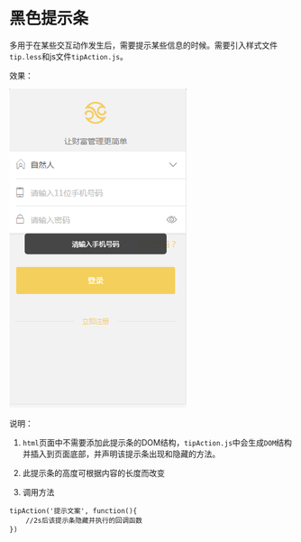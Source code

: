 # 黑色提示条

多用于在某些交互动作发生后，需要提示某些信息的时候。需要引入样式文件`tip.less`和js文件`tipAction.js`。

效果：

![PNG](./img/tip.png) 

说明：

1. `html`页面中不需要添加此提示条的DOM结构，`tipAction.js`中会生成`DOM`结构并插入到页面底部，并声明该提示条出现和隐藏的方法。

2. 此提示条的高度可根据内容的长度而改变

3. 调用方法

```
tipAction('提示文案', function(){
	//2s后该提示条隐藏并执行的回调函数
})
```